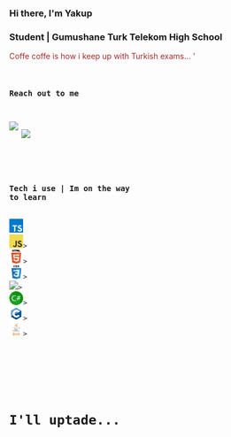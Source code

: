 ### Hi there, I'm Yakup

### Student | Gumushane Turk Telekom High School
<font color="brown">Coffe coffe is how i keep up with Turkish exams... '<code /> </font>
### Reach out to me

[<img align="left" width="22" src="https://unpkg.com/simple-icons@v4/icons/gmail.svg" />][gmail]
[<img align="left" width="22" src="https://unpkg.com/simple-icons@v4/icons/instagram.svg" />][instagram]


<br />

### Tech i use | Im on the way to learn

<img src="https://raw.githubusercontent.com/github/explore/80688e429a7d4ef2fca1e82350fe8e3517d3494d/topics/typescript/typescript.png" width="25">
<img src="https://raw.githubusercontent.com/github/explore/80688e429a7d4ef2fca1e82350fe8e3517d3494d/topics/javascript/javascript.png"width="25">>
<img src="https://raw.githubusercontent.com/github/explore/80688e429a7d4ef2fca1e82350fe8e3517d3494d/topics/html/html.png" width="25">>
<img src="https://raw.githubusercontent.com/github/explore/80688e429a7d4ef2fca1e82350fe8e3517d3494d/topics/css/css.png" width="25">>
<img src="https://raw.githubusercontent.com/github/explore/80688e429a7d4ef2fca1e82350fe8e3517d3494d/topics/pyhton/pyhton.png" width="25">>
<img src="https://raw.githubusercontent.com/github/explore/80688e429a7d4ef2fca1e82350fe8e3517d3494d/topics/csharp/csharp.png" width="25">>
<img src="https://raw.githubusercontent.com/github/explore/f3e22f0dca2be955676bc70d6214b95b13354ee8/topics/c/c.png" width="25">>
<img src="https://raw.githubusercontent.com/github/explore/5b3600551e122a3277c2c5368af2ad5725ffa9a1/topics/java/java.png" width="25">>

[instagram]: https://www.instagram.com/yaperion/
[gmail]: mailto:myakuptemell@gmail.com

<br />
<br />

# I'll uptade...
